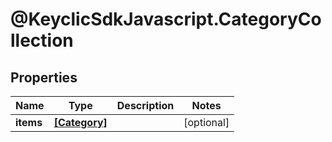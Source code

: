 # @KeyclicSdkJavascript.CategoryCollection

## Properties
Name | Type | Description | Notes
------------ | ------------- | ------------- | -------------
**items** | [**[Category]**](Category.md) |  | [optional] 


